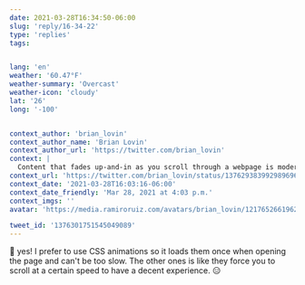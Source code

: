 ```yaml
---
date: 2021-03-28T16:34:50-06:00
slug: 'reply/16-34-22'
type: 'replies'
tags:


lang: 'en'
weather: '60.47°F'
weather-summary: 'Overcast'
weather-icon: 'cloudy'
lat: '26'
long: '-100'


context_author: 'brian_lovin'
context_author_name: 'Brian Lovin'
context_author_url: 'https://twitter.com/brian_lovin'
context: |
  Content that fades up-and-in as you scroll through a webpage is modern-day scrolljacking.
context_url: 'https://twitter.com/brian_lovin/status/1376293839929896961?s=12'
context_date: '2021-03-28T16:03:16-06:00'
context_date_friendly: 'Mar 28, 2021 at 4:03 p.m.'
context_imgs: ''
avatar: 'https://media.ramiroruiz.com/avatars/brian_lovin/1217652661962661888/WfiUNjzP_bigger.jpg'

tweet_id: '1376301751545049089'
---
```

💯 yes! I prefer to use CSS animations so it loads them once when opening the page and can't be too slow. The other ones is like they force you to scroll at a certain speed to have a decent experience. 😑